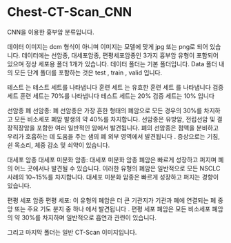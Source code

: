 # Chest-CT-Scan_CNN
CNN을 이용한 흉부암 분류입니다.

데이터
이미지는 dcm 형식이 아니며 이미지는 모델에 맞게 jpg 또는 png로 되어 있습니다. 데이터에는
선암종, 대세포암종, 편평세포암종인 3가지 흉부암 유형이 포함되어 있으며 정상 세포용 폴더 1개가 있습니다.
데이터 폴더는 기본 폴더입니다. Data 폴더 내의 모든 단계 폴더를 포함하는
것은 test , train , valid 입니다.

테스트 는 테스트 세트를 나타냅니다
훈련 세트 는
유효한 훈련 세트 를 나타냅니다 검증 세트
훈련 세트는 70%를
나타냅니다 테스트 세트는 20%
검증 세트는 10% 입니다

선암종
폐 선암종: 폐 선암종은 가장 흔한 형태의 폐암으로
모든 경우의 30%를 차지하고
모든 비소세포 폐암 발생의 약 40%를 차지합니다. 선암종은
유방암, 전립선암 및 결장직장암을 포함한 여러 일반적인 암에서 발견됩니다. 폐의 선암종은 점액을 분비하고 우리가 호흡하는 데 도움을 주는 샘의
폐 외부 영역에서 발견됩니다 . 증상으로는 기침, 쉰 목소리, 체중 감소 및 쇠약이 있습니다.

대세포 암종
대세포 미분화 암종: 대세포 미분화 암종 폐암은 빠르게 성장하고 퍼지며
폐의 어느 곳에서나 발견될 수 있습니다. 이러한 유형의 폐암은 일반적으로
모든 NSCLC 사례의 10~15%를 차지합니다.
대세포 미분화 암종은 빠르게 성장하고 퍼지는 경향이 있습니다.

편평 세포 암종
편평 세포: 이 유형의 폐암은 더 큰 기관지가 기관과 폐에 연결되는 폐 중앙
또는 주요 기도 분지 중 하나 에서 발견됩니다 . 편평 세포 폐암은 모든 비소세포 폐암
의 약 30%를 차지하며 일반적으로 흡연과 관련이 있습니다.

그리고 마지막 폴더는 일반 CT-Scan 이미지입니다.
